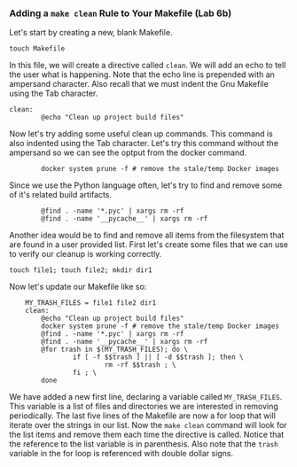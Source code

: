 ### Adding a `make clean` Rule to Your Makefile (Lab 6b)

Let's start by creating a new, blank Makefile. 

    touch Makefile

In this file, we will create a directive called `clean`. We will add an echo to tell 
the user what is happening. Note that the echo line is prepended with an ampersand 
character. Also recall that we must indent the Gnu Makefile using the Tab character.

    clean:
            @echo "Clean up project build files"


Now let's try adding some useful clean up commands. This command is also indented using
the Tab character. Let's try this command without the ampersand so we can see the
optput from the docker command.

            docker system prune -f # remove the stale/temp Docker images

Since we use the Python language often, let's try to find and remove some of it's
related build artifacts.

            @find . -name '*.pyc' | xargs rm -rf
            @find . -name '__pycache__' | xargs rm -rf

Another idea would be to find and remove all items from the filesystem that are found
in a user provided list.  First let's create some files that we can use to verify our
cleanup is working correctly.

    touch file1; touch file2; mkdir dir1

Now let's update our Makefile like so: 

        MY_TRASH_FILES = file1 file2 dir1
        clean:
            @echo "Clean up project build files"
            docker system prune -f # remove the stale/temp Docker images
            @find . -name '*.pyc' | xargs rm -rf
            @find . -name '__pycache__' | xargs rm -rf
            @for trash in $(MY_TRASH_FILES); do \
                    if [ -f $$trash ] || [ -d $$trash ]; then \
                            rm -rf $$trash ; \
                    fi ; \
            done

We have added a new first line, declaring a variable called `MY_TRASH_FILES`. This variable
is a list of files and directories we are interested in removing periodically. The last five
lines of the Makefile are now a for loop that will iterate over the strings in our list. Now
the `make clean` command will look for the list items and remove them each time the 
directive is called. Notice that the reference to the list variable is in parenthesis. Also
note that the `trash` variable in the for loop is referenced with double dollar signs.

